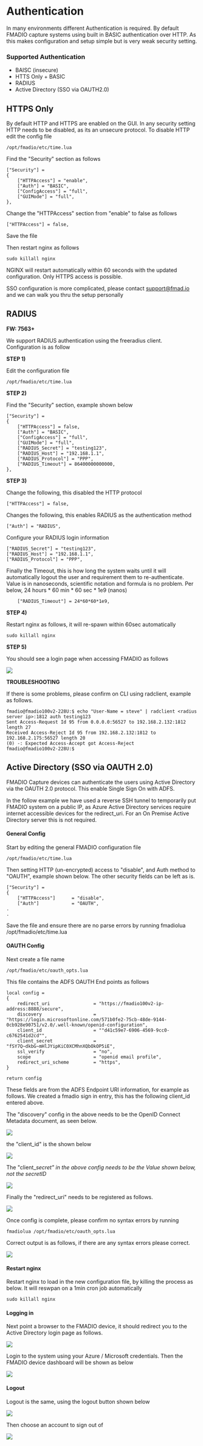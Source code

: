 # Authentication

In many environments different Authentication is required. By default FMADIO capture systems using built in BASIC authentication over HTTP. As this makes configuration and setup simple but is very weak security setting.

### Supported Authentication

* BAISC (insecure)
* HTTS Only + BASIC
* RADIUS
* Active Directory (SSO via OAUTH2.0)

## HTTPS Only

By default HTTP and HTTPS are enabled on the GUI. In any security setting HTTP needs to be disabled, as its an unsecure protocol. To disable HTTP edit the config file

```
/opt/fmadio/etc/time.lua
```

Find the "Security" section as follows

```
["Security"] =
{
    ["HTTPAccess"] = "enable",
    ["Auth"] = "BASIC",
    ["ConfigAccess"] = "full",
    ["GUIMode"] = "full",
},

```

Change the "HTTPAccess" section from "enable" to false  as follows

```
["HTTPAccess"] = false,
```

Save the file&#x20;

Then restart nginx as follows

```
sudo killall nginx
```

NGINX will restart automatically within 60 seconds with the updated configuration. Only HTTPS access is possible.

SSO configuration is more complicated, please contact support@fmad.io and we can walk you thru the setup personally

## RADIUS

**FW: 7563+**

We support RADIUS authentication using the freeradius client. Configuration is as follow

**STEP 1)**

Edit the configuration file&#x20;

```
/opt/fmadio/etc/time.lua
```

**STEP 2)**

Find the "Security" section, example shown below

```
["Security"] =
{
    ["HTTPAccess"] = false,
    ["Auth"] = "BASIC",
    ["ConfigAccess"] = "full",
    ["GUIMode"] = "full",
    ["RADIUS_Secret"] = "testing123",
    ["RADIUS_Host"] = "192.168.1.1",
    ["RADIUS_Protocol"] = "PPP",
    ["RADIUS_Timeout"] = 86400000000000,
},

```

**STEP 3)**

Change the following, this disabled the HTTP protocol&#x20;

```
["HTTPAccess"] = false,
```

Changes the following, this enables RADIUS as the authentication method

```
["Auth"] = "RADIUS",
```

Configure your RADIUS login information

```
["RADIUS_Secret"] = "testing123",
["RADIUS_Host"] = "192.168.1.1",
["RADIUS_Protocol"] = "PPP",
```

Finally the Timeout, this is how long the system waits until it will automatically logout the user and requirement them to re-authenticate. Value is in nanoseconds, scientific notation and formula is no problem. Per below, 24 hours \* 60 min \* 60 sec \* 1e9 (nanos)

```
    ["RADIUS_Timeout"] = 24*60*60*1e9,

```

**STEP 4)**

Restart nginx as follows, it will re-spawn within 60sec automatically

```
sudo killall nginx
```

**STEP 5)**

You should see a login page when accessing FMADIO as follows

![](<../.gitbook/assets/image (80).png>)

**TROUBLESHOOTING**

If there is some problems, please confirm on CLI using radclient, example as follows.

```
fmadio@fmadio100v2-228U:$ echo "User-Name = steve" | radclient <radius server ip>:1812 auth testing123
Sent Access-Request Id 95 from 0.0.0.0:56527 to 192.168.2.132:1812 length 27
Received Access-Reject Id 95 from 192.168.2.132:1812 to 192.168.2.175:56527 length 20
(0) -: Expected Access-Accept got Access-Reject
fmadio@fmadio100v2-228U:$

```

## Active Directory (SSO via OAUTH 2.0)

FMADIO Capture devices can authenticate the users using Active Directory via the OAUTH 2.0 protocol. This enable Single Sign On with ADFS.

In the follow example we have used a reverse SSH tunnel to temporarily put FMADIO system on a public IP, as Azure Active Directory services require internet accessible devices for the redirect\_uri. For an On Premise Active Directory server this is not required.

#### General Config

Start by editing the general FMADIO configuration file

```
/opt/fmadio/etc/time.lua
```

Then setting HTTP (un-encrypted) access to "disable", and Auth method to "OAUTH", example shown below. The other security fields can be left as is.

```
["Security"] =
{
    ["HTTPAccess"]      = "disable",
    ["Auth"]            = "OAUTH",
.
.
```

Save the file and ensure there are no parse errors by running fmadiolua /opt/fmadio/etc/time.lua

#### OAUTH Config

Next create a file name

```
/opt/fmadio/etc/oauth_opts.lua
```

This file contains the ADFS OAUTH End points as follows

```
local config =
{
    redirect_uri                = "https://fmadio100v2-ip-address:8888/secure",
    discovery                   = "https://login.microsoftonline.com/571b0fe2-75cb-48de-9144-0cb928e90751/v2.0/.well-known/openid-configuration",
    client_id                   = ""d41c59e7-6906-4569-9cc0-c6762541d2cd"",
    client_secret               = "fSY7Q~dkbG~mHlJYipKiC0XCMhnXQbOkOP5iE",
    ssl_verify                  = "no",
    scope                       = "openid email profile",
    redirect_uri_scheme         = "https",
}

return config
```

These fields are from the ADFS Endpoint URI information, for example as follows. We created a fmadio sign in entry, this has the following client\_id entered above.

The "discovery" config in the above needs to be the OpenID Connect Metadata document, as seen below.

![](<../.gitbook/assets/image (118).png>)

the "client\_id" is the shown below

![](<../.gitbook/assets/image (124).png>)

The "client\__secret" in the above config needs to be the Value shown below, not the secretID_

![](<../.gitbook/assets/image (126).png>)

Finally the "redirect\_uri" needs to be registered as follows.

![](<../.gitbook/assets/image (119).png>)

Once config is complete, please confirm no syntax errors by running&#x20;

```
fmadiolua /opt/fmadio/etc/oauth_opts.lua
```

Correct output is as follows, if there are any syntax errors please correct.

![](<../.gitbook/assets/image (115).png>)

#### Restart nginx

Restart nginx to load in the new configuration file, by killing the process as below. It will reswpan on a 1min cron job automatically

```
sudo killall nginx
```

#### Logging in

Next point a browser to the FMADIO device, it should redirect you to the Active Directory login page as follows.

![](<../.gitbook/assets/image (121).png>)

Login to the system using your Azure / Microsoft credentials. Then the FMADIO device dashboard will be shown as below

![](<../.gitbook/assets/image (127).png>)

#### Logout

Logout is the same, using the logout button shown below

![](<../.gitbook/assets/image (90).png>)

Then choose an account to sign out of

![](<../.gitbook/assets/image (120).png>)

